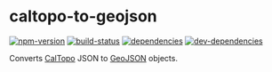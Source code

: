 # caltopo-to-geojson

[![npm-version][npm-version-badge]][npm-version-href]
[![build-status][build-status-badge]][build-status-href]
[![dependencies][dependencies-badge]][dependencies-href]
[![dev-dependencies][dev-dependencies-badge]][dev-dependencies-href]


Converts [CalTopo](http://caltopo.com) JSON to [GeoJSON](http://geojson.org) objects.


[npm-version-badge]: https://img.shields.io/npm/v/caltopo-to-geojson.svg?style=flat-square
[npm-version-href]: https://www.npmjs.com/package/caltopo-to-geojson

[build-status-badge]: https://img.shields.io/travis/scott113341/caltopo-to-geojson.svg?style=flat-square
[build-status-href]: https://travis-ci.org/scott113341/caltopo-to-geojson

[dependencies-badge]: https://img.shields.io/david/scott113341/caltopo-to-geojson.svg?style=flat-square
[dependencies-href]: https://david-dm.org/scott113341/caltopo-to-geojson#info=dependencies

[dev-dependencies-badge]: https://img.shields.io/david/dev/scott113341/caltopo-to-geojson.svg?style=flat-square
[dev-dependencies-href]: https://david-dm.org/scott113341/caltopo-to-geojson#info=devDependencies
